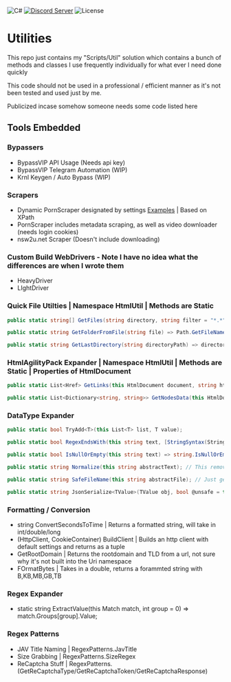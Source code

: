 ![C#](https://img.shields.io/badge/-.NET%208.0-blueviolet?style=for-the-badge&logo=windows&logoColor=white) [![Discord Server](https://img.shields.io/discord/477201632204161025.svg?label=Discord&logo=Discord&colorB=7289da&style=for-the-badge)](https://discord.gg/yyuggrH) ![License](https://img.shields.io/github/license/RiisDev/RadiantConnect?style=for-the-badge)
# Utilities

This repo just contains my "Scripts/Util" solution which contains a bunch of methods and classes I use frequently individually for what ever I need done quickly

This code should not be used in a professional / efficient manner as it's not been tested and used just by me.

Publicized incase somehow someone needs some code listed here

## Tools Embedded

### Bypassers
* BypassVIP API Usage (Needs api key)
* BypassVIP Telegram Automation (WIP)
* Krnl Keygen / Auto Bypass (WIP)

### Scrapers
* Dynamic PornScraper designated by settings [Examples](https://github.com/RiisDev/Personal-Util/blob/main/Scrapers/NSFW/PrebuiltSettings.cs) | Based on XPath
* PornScraper includes metadata scraping, as well as video downloader (needs login cookies)
* nsw2u.net Scraper (Doesn't include downloading)

### Custom Build WebDrivers - Note I have no idea what the differences are when I wrote them
* HeavyDriver 
* LIghtDriver

### Quick File Utilties | Namespace HtmlUtil | Methods are Static
```csharp
public static string[] GetFiles(string directory, string filter = "*.*") => Directory.GetFiles(directory, filter, SearchOption.AllDirectories);

public static string GetFolderFromFile(string file) => Path.GetFileNameWithoutExtension(file).Split('\\').Last();

public static string GetLastDirectory(string directoryPath) => directoryPath.Split('\\').Last();
```

### HtmlAgilityPack Expander | Namespace HtmlUtil | Methods are Static | Properties of HtmlDocument
```csharp
public static List<Href> GetLinks(this HtmlDocument document, string html, string? startNodeXPath = null);

public static List<Dictionary<string, string>> GetNodesData(this HtmlDocument document, string html, string xpath, params string[] attributes);
```

### DataType Expander
```csharp
public static bool TryAdd<T>(this List<T> list, T value);

public static bool RegexEndsWith(this string text, [StringSyntax(StringSyntaxAttribute.Regex)] string pattern) => IsMatch(text, pattern + "$");

public static bool IsNullOrEmpty(this string text) => string.IsNullOrEmpty(text);

public static string Normalize(this string abstractText); // This removes invalid path characters, and normalizes to utf8 etc

public static string SafeFileName(this string abstractFile); // Just gets valid path name

public static string JsonSerialize<TValue>(TValue obj, bool @unsafe = true); // Encodes unsafe, Writes tab indents, allows floating literals
```

### Formatting / Conversion
* string ConvertSecondsToTime | Returns a formatted string, will take in int/double/long
* (HttpClient, CookieContainer) BuildClient | Builds an http client with default settings and returns as a tuple
* GetRootDomain | Returns the rootdomain and TLD from a url, not sure why it's not built into the Uri namespace
* FOrmatBytes | Takes in a double, returns a forammted string with B,KB,MB,GB,TB

### Regex Expander
* static string ExtractValue(this Match match, int group = 0) => match.Groups[group].Value;

### Regex Patterns
* JAV Title Naming | RegexPatterns.JavTitle
* Size Grabbing | RegexPatterns.SizeRegex
* ReCaptcha Stuff | RegexPatterns.(GetReCaptchaType/GetReCaptchaToken/GetReCaptchaResponse)